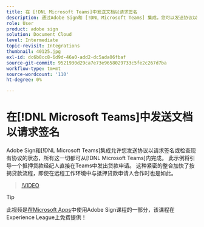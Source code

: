 ```yaml
---
title: 在 [!DNL Microsoft Teams]中发送文档以请求签名
description: 通过Adobe Sign和 [!DNL Microsoft Teams] 集成，您可以发送协议以请求签名或检查现有协议的状态，所有这一切均可从 [!DNL Microsoft Teams]内完成
role: User
product: adobe sign
solution: Document Cloud
level: Intermediate
topic-revisit: Integrations
thumbnail: 40125.jpg
exl-id: dc6b8cc8-6d9d-46a0-add2-dc5ada06fbaf
source-git-commit: 9521930d29ca7e73e9658029733c5fe2c267d7ba
workflow-type: tm+mt
source-wordcount: '110'
ht-degree: 0%

---
```


# 在[!DNL Microsoft Teams]中发送文档以请求签名

Adobe Sign和[!DNL Microsoft Teams]集成允许您发送协议以请求签名或检查现有协议的状态，所有这一切都可从[!DNL Microsoft Teams]内完成。 此示例将引导一个抵押贷款经纪人直接在Teams中发出贷款申请。 这种紧密的整合加快了按揭贷款流程，即使在远程工作环境中与抵押贷款申请人合作时也是如此。

>[!VIDEO](https://video.tv.adobe.com/v/40125?hidetitle=true)

>[!TIP]
>
>此视频是[在Microsoft Apps](https://experienceleague.adobe.com/?recommended=Sign-U-1-2020.2)中使用Adobe Sign课程的一部分，该课程在Experience League上免费提供！
